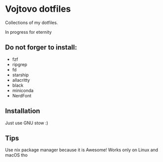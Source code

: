 # Vojtovo dotfiles

Collections of my dotfiles.

In progress for eternity

## Do not forger to install:

- fzf
- ripgrep
- fd
- starship
- allacritty
- black
- miniconda
- NerdFont

## Installation

Just use GNU stow :)

## Tips

Use nix package manager because it is Awesome! Works only on Linux and macOS tho
